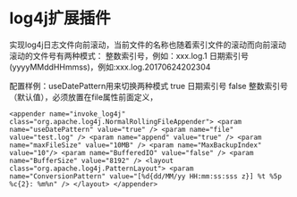 # log4j扩展插件
实现log4j日志文件向前滚动，当前文件的名称也随着索引文件的滚动而向前滚动
滚动的文件号有两种模式：
整数索引号，例如：xxx.log.1
日期索引号(yyyyMMddHHmmss)，例如:xxx.log.20170624202304

配置样例：useDatePattern用来切换两种模式 true 日期索引号 false 整数索引号（默认值），必须放置在file属性前面定义，

``
<appender name="invoke_log4j" class="org.apache.log4j.NormalRollingFileAppender">
		<param name="useDatePattern" value="true" />
		<param name="file" value="test.log" />
		<param name="append" value="true" />
		<param name="maxFileSize" value="10MB" />
		<param name="MaxBackupIndex" value="10"/>
		<param name="BufferedIO" value="false" />
		<param name="BufferSize" value="8192" />
		<layout class="org.apache.log4j.PatternLayout">
			<param name="ConversionPattern" value="[%d{dd/MM/yy HH:mm:ss:sss z}] %t %5p %c{2}: %m%n" />
		</layout>
	</appender>
``